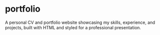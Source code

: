 # portfolio
A personal CV and portfolio website showcasing my skills, experience, and projects, built with HTML and styled for a professional presentation.
